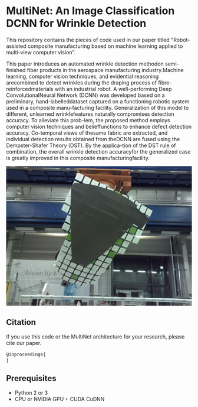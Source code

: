 # MultiNet: An Image Classification DCNN for Wrinkle Detection

This repository contains the pieces of code used in our paper titled "Robot-assisted composite manufacturing based on machine learning applied to multi-view computer vision".

This paper introduces an automated wrinkle detection methodon  semi-finished  fiber  products  in  the  aerospace  manufacturing  industry.Machine learning, computer vision techniques, and evidential reasoning arecombined to detect wrinkles during the draping process of fibre-reinforcedmaterials with an industrial robot. A well-performing Deep ConvolutionalNeural Network (DCNN) was developed based on a preliminary, hand-labelleddataset captured on a functioning robotic system used in a composite manu-facturing facility. Generalization of this model to different, unlearned wrinklefeatures naturally compromises detection accuracy. To alleviate this prob-lem,  the  proposed  method  employs  computer  vision  techniques  and  belieffunctions  to  enhance  defect  detection  accuracy.  Co-temporal  views  of  thesame fabric are extracted, and individual detection results obtained from theDCNN are fused using the Dempster-Shafer Theory (DST). By the applica-tion of the DST rule of combination, the overall wrinkle detection accuracyfor the generalized case is greatly improved in this composite manufacturingfacility.

<p align="center">
    <img src="imgs/Cam_1_Pic_19-07-52.jpg"></br>
</p>

## Citation
If you use this code or the MultiNet architecture for your research, please cite our paper.
```
@inproceedings{
}
```

## Prerequisites
- Python 2 or 3
- CPU or NVIDIA GPU + CUDA CuDNN
